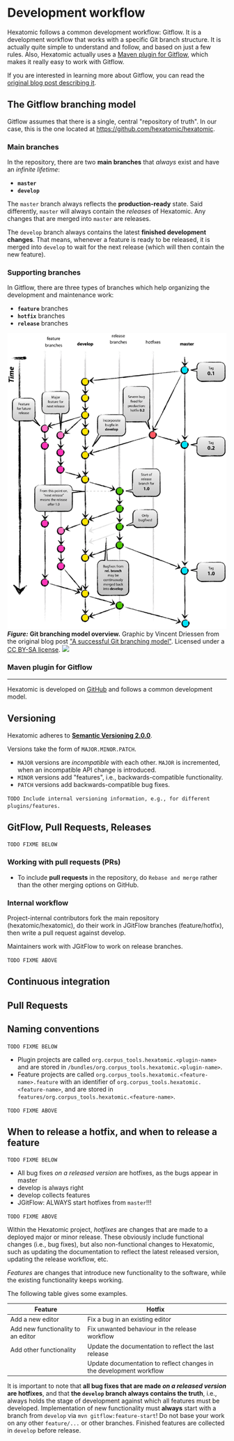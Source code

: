 # Development workflow

Hexatomic follows a common development workflow: Gitflow. It is a development workflow that works with a specific Git branch structure.
It is actually quite simple to understand and follow, and based on just a few rules.
Also, Hexatomic actually uses a [Maven plugin for Gitflow](#maven-plugin-for-gitflow), which makes it really easy to work with Gitflow.


If you are interested in learning more about Gitflow, you can read the [original blog post describing it](http://web.archive.org/web/20190821195236/https://nvie.com/posts/a-successful-git-branching-model/).

## The Gitflow branching model

Gitflow assumes that there is a single, central "repository of truth".
In our case, this is the one located at <https://github.com/hexatomic/hexatomic>.

### Main branches

In the repository, there are two **main branches** that *always* exist and have an *infinite lifetime*:

- **`master`**
- **`develop`**

The `master` branch always reflects the **production-ready** state.
Said differently, `master` will always contain the *releases* of Hexatomic.
Any changes that are merged into `master` are releases.

The `develop` branch always contains the latest **finished development changes**.
That means, whenever a feature is ready to be released, it is merged into `develop`
to wait for the next release (which will then contain the new feature).

### Supporting branches

In Gitflow, there are three types of branches which help organizing the development and maintenance work:

- **`feature`** branches
- **`hotfix`** branches
- **`release`** branches

![](gitflow.png)  
***Figure:*** **Git branching model overview.** Graphic by Vincent Driessen from the original blog post ["A successful Git branching model"](http://nvie.com/archives/323). Licensed under a [CC BY-SA license](https://creativecommons.org/licenses/by-sa/4.0/). ![](https://img.shields.io/badge/CC-BY%20SA-yellowgreen?logo=creative-commons)

### Maven plugin for Gitflow



---

Hexatomic is developed on [GitHub](https://github.com) and follows a common development model.

## Versioning

Hexatomic adheres to [**Semantic Versioning 2.0.0**](https://semver.org).

Versions take the form of `MAJOR.MINOR.PATCH`.

- `MAJOR` versions are *incompatible* with each other. `MAJOR` is incremented, when an incompatible API change is introduced.
- `MINOR` versions add "features", i.e., backwards-compatible functionality.
- `PATCH` versions add backwards-compatible bug fixes.

`TODO Include internal versioning information, e.g., for different plugins/features.`

## GitFlow, Pull Requests, Releases

`TODO FIXME BELOW`

### Working with pull requests (PRs)

- To include **pull requests** in the repository, do `Rebase and merge` rather than the other merging options on GitHub.

### Internal workflow

Project-internal contributors fork the main repository (hexatomic/hexatomic), do their work in JGitFlow
branches (feature/hotfix), then write a pull request against develop.

Maintainers work with JGitFlow to work on release branches.

`TODO FIXME ABOVE`

## Continuous integration

## Pull Requests

## Naming conventions

`TODO FIXME BELOW`

- Plugin projects are called `org.corpus_tools.hexatomic.<plugin-name>` and are stored in `/bundles/org.corpus_tools.hexatomic.<plugin-name>`.
- Feature projects are called `org.corpus_tools.hexatomic.<feature-name>.feature` with an identifier of `org.corpus_tools.hexatomic.<feature-name>`, and 
are stored in `features/org.corpus_tools.hexatomic.<feature-name>`.

`TODO FIXME ABOVE`

## When to release a hotfix, and when to release a feature

`TODO FIXME BELOW`

- All bug fixes *on a released version* are hotfixes, as the bugs appear in master
- develop is always right
- develop collects features
- JGitFlow: ALWAYS start hotfixes from `master`!!!

`TODO FIXME ABOVE`

Within the Hexatomic project, *hotfixes* are changes that are made to a deployed major or minor release. 
These obviously include functional changes (i.e., bug fixes), but also non-functional changes to Hexatomic, such as updating the documentation to reflect the latest released version, updating the release workflow, etc.

*Features* are changes that introduce new functionality to the software, while the existing functionality keeps working.

The following table gives some examples.

|              Feature               |                                Hotfix                               |
|------------------------------------|---------------------------------------------------------------------|
| Add a new editor                   | Fix a bug in an existing editor                                     |
| Add new functionality to an editor | Fix unwanted behaviour in the release workflow                      |
| Add other functionality            | Update the documentation to reflect the last release                |
|                                    | Update documentation to reflect changes in the development workflow |

It is important to note that **all bug fixes that are made *on a released version* are hotfixes**, 
and that **the `develop` branch always contains the truth**, i.e., always holds the stage of development against which all features must be developed.
Implementation of new functionality must **always** start with a branch from `develop` via `mvn gitflow:feature-start`!
Do not base your work on any other `feature/...` or other branches.
Finished features are collected in `develop` before release.